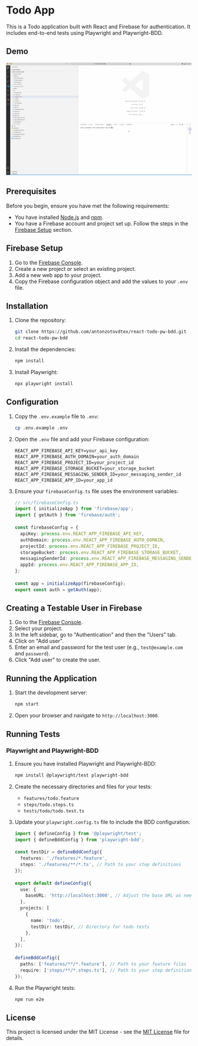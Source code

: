 # Todo App

This is a Todo application built with React and Firebase for authentication. It includes end-to-end tests using Playwright and Playwright-BDD.

## Demo

![Project Demo](./assets/demo.gif)

## Prerequisites

Before you begin, ensure you have met the following requirements:

- You have installed [Node.js](https://nodejs.org/) and [npm](https://www.npmjs.com/).
- You have a Firebase account and project set up. Follow the steps in the [Firebase Setup](#firebase-setup) section.

## Firebase Setup

1. Go to the [Firebase Console](https://console.firebase.google.com/).
2. Create a new project or select an existing project.
3. Add a new web app to your project.
4. Copy the Firebase configuration object and add the values to your `.env` file.

## Installation

1. Clone the repository:

   ```sh
   git clone https://github.com/antonzotovdtex/react-todo-pw-bdd.git
   cd react-todo-pw-bdd
   ```

2. Install the dependencies:

   ```sh
   npm install
   ```

3. Install Playwright:

   ```sh
   npx playwright install
   ```

## Configuration

1. Copy the `.env.example` file to `.env`:

   ```sh
   cp .env.example .env
   ```

2. Open the `.env` file and add your Firebase configuration:

   ```env
   REACT_APP_FIREBASE_API_KEY=your_api_key
   REACT_APP_FIREBASE_AUTH_DOMAIN=your_auth_domain
   REACT_APP_FIREBASE_PROJECT_ID=your_project_id
   REACT_APP_FIREBASE_STORAGE_BUCKET=your_storage_bucket
   REACT_APP_FIREBASE_MESSAGING_SENDER_ID=your_messaging_sender_id
   REACT_APP_FIREBASE_APP_ID=your_app_id
   ```

3. Ensure your `firebaseConfig.ts` file uses the environment variables:

   ```ts
   // src/firebaseConfig.ts
   import { initializeApp } from 'firebase/app';
   import { getAuth } from 'firebase/auth';

   const firebaseConfig = {
     apiKey: process.env.REACT_APP_FIREBASE_API_KEY,
     authDomain: process.env.REACT_APP_FIREBASE_AUTH_DOMAIN,
     projectId: process.env.REACT_APP_FIREBASE_PROJECT_ID,
     storageBucket: process.env.REACT_APP_FIREBASE_STORAGE_BUCKET,
     messagingSenderId: process.env.REACT_APP_FIREBASE_MESSAGING_SENDER_ID,
     appId: process.env.REACT_APP_FIREBASE_APP_ID,
   };

   const app = initializeApp(firebaseConfig);
   export const auth = getAuth(app);
   ```

## Creating a Testable User in Firebase

1. Go to the [Firebase Console](https://console.firebase.google.com/).
2. Select your project.
3. In the left sidebar, go to "Authentication" and then the "Users" tab.
4. Click on "Add user".
5. Enter an email and password for the test user (e.g., `test@example.com` and `password`).
6. Click "Add user" to create the user.

## Running the Application

1. Start the development server:

   ```sh
   npm start
   ```

2. Open your browser and navigate to `http://localhost:3000`.

## Running Tests

### Playwright and Playwright-BDD

1. Ensure you have installed Playwright and Playwright-BDD:

   ```sh
   npm install @playwright/test playwright-bdd
   ```

2. Create the necessary directories and files for your tests:

   - `features/todo.feature`
   - `steps/todo.steps.ts`
   - `tests/todo/todo.test.ts`

3. Update your `playwright.config.ts` file to include the BDD configuration:

   ```ts
   import { defineConfig } from '@playwright/test';
   import { defineBddConfig } from 'playwright-bdd';

   const testDir = defineBddConfig({
     features: './features/*.feature',
     steps: './features/**/*.ts', // Path to your step definitions
   });

   export default defineConfig({
     use: {
       baseURL: 'http://localhost:3000', // Adjust the base URL as needed
     },
     projects: [
       {
         name: 'todo',
         testDir: testDir, // Directory for todo tests
       },
     ],
   });

   defineBddConfig({
     paths: ['features/**/*.feature'], // Path to your feature files
     require: ['steps/**/*.steps.ts'], // Path to your step definitions
   });
   ```

4. Run the Playwright tests:

   ```sh
   npm run e2e
   ```

## License

This project is licensed under the MIT License - see the [MIT License](https://opensource.org/licenses/MIT) file for details.
